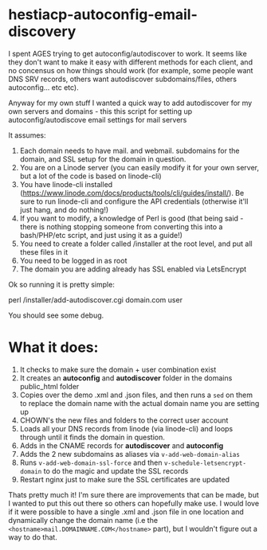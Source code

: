 # hestiacp-autoconfig-email-discovery

I spent AGES trying to get autoconfig/autodiscover to work. It seems like they don't want to make it easy with different methods for each client, and no concensus on how things should work (for example, some people want DNS SRV records, others want autodiscover subdomains/files, others autoconfig... etc etc).

Anyway for my own stuff I wanted a quick way to add autodiscover for my own servers and domains - this this script for setting up autoconfig/autodiscove email settings for mail servers

It assumes:

1) Each domain needs to have mail. and webmail. subdomains for the domain, and SSL setup for the domain in question.
2) You are on a Linode server (you can easily modify it for your own server, but a lot of the code is based on linode-cli)
3) You have linode-cli installed (https://www.linode.com/docs/products/tools/cli/guides/install/). Be sure to run linode-cli and configure the API credentials (otherwise it'll just hang, and do nothing!)
4) If you want to modify, a knowledge of Perl is good (that being said - there is nothing stopping someone from converting this into a bash/PHP/etc script, and just using it as a guide!)
5) You need to create a folder called /installer at the root level, and put all these files in it
6) You need to be logged in as root
7) The domain you are adding already has SSL enabled via LetsEncrypt 

Ok so running it is pretty simple:

perl /installer/add-autodiscover.cgi domain.com user

You should see some debug. 

# What it does:

1) It checks to make sure the domain + user combination exist
2) It creates an **autoconfig** and **autodiscover** folder in the domains public_html folder
3) Copies over the demo .xml and .json files, and then runs a `sed` on them to replace the domain name with the actual domain name you are setting up
4) CHOWN's the new files and folders to the correct user account
5) Loads all your DNS records from linode (via linode-cli) and loops through until it finds the domain in question.
6) Adds in the CNAME records for **autodiscover** and **autoconfig**
7) Adds the 2 new subdomains as aliases via `v-add-web-domain-alias`
8) Runs `v-add-web-domain-ssl-force` and then `v-schedule-letsencrypt-domain` to do the magic and update the SSL records 
9) Restart nginx just to make sure the SSL certificates are updated

Thats pretty much it! I'm sure there are improvements that can be made, but I wanted to put this out there so others can hopefully make use. I would love if it were possible to have a single .xml and .json file in one location and dynamically change the domain name (i.e the `<hostname>mail.DOMAINNAME.COM</hostname>` part), but I wouldn't figure out a way to do that.


